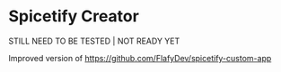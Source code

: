 # Spicetify Creator
STILL NEED TO BE TESTED | NOT READY YET

Improved version of https://github.com/FlafyDev/spicetify-custom-app
